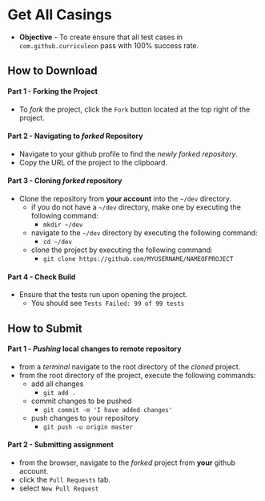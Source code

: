 # Get All Casings

* **Objective** - To create ensure that all test cases in `com.github.curriculeon` pass with 100% success rate.




## How to Download

#### Part 1 - Forking the Project
* To _fork_ the project, click the `Fork` button located at the top right of the project.


#### Part 2 - Navigating to _forked_ Repository
* Navigate to your github profile to find the _newly forked repository_.
* Copy the URL of the project to the clipboard.

#### Part 3 - Cloning _forked_ repository
* Clone the repository from **your account** into the `~/dev` directory.
	* if you do not have a `~/dev` directory, make one by executing the following command:
		* `mkdir ~/dev`
	* navigate to the `~/dev` directory by executing the following command:
		* `cd ~/dev`
	* clone the project by executing the following command:
		* `git clone https://github.com/MYUSERNAME/NAMEOFPROJECT`

#### Part 4 - Check Build
* Ensure that the tests run upon opening the project.
	* You should see `Tests Failed: 99 of 99 tests`







## How to Submit

#### Part 1 -  _Pushing_ local changes to remote repository
* from a _terminal_ navigate to the root directory of the _cloned_ project.
* from the root directory of the project, execute the following commands:
	* add all changes
		* `git add .`
	* commit changes to be pushed
		* `git commit -m 'I have added changes'`
	* push changes to your repository
		* `git push -u origin master`

#### Part 2 - Submitting assignment
* from the browser, navigate to the _forked_ project from **your** github account.
* click the `Pull Requests` tab.
* select `New Pull Request`